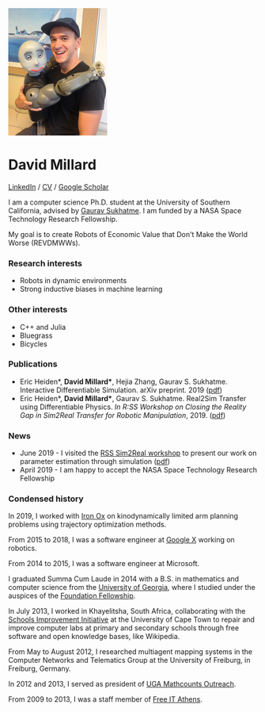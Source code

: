 <div id="photo">
<img src="/assets/photo.jpg" alt="Photo" />
</div>

# David Millard
[LinkedIn](https://www.linkedin.com/in/davidrmillard) /
[CV](/assets/millard_cv.pdf) /
[Google Scholar](https://scholar.google.com/citations?user=QSjK6BwAAAAJ&hl=en)

I am a computer science Ph.D. student at the University of Southern California,
advised by [Gaurav Sukhatme](http://www-robotics.usc.edu/~gaurav/).  I am funded
by a NASA Space Technology Research Fellowship.

My goal is to create Robots of Economic Value that Don't Make the World Worse
(REVDMWWs).

### Research interests

- Robots in dynamic environments
- Strong inductive biases in machine learning

### Other interests

- C++ and Julia
- Bluegrass
- Bicycles

### Publications

- Eric Heiden&ast;, **David Millard&ast;**, Hejia Zhang, Gaurav S. Sukhatme.
  Interactive Differentiable Simulation. arXiv preprint. 2019
  ([pdf](https://arxiv.org/pdf/1905.10706.pdf))
- Eric Heiden&ast;, **David Millard&ast;**, Gaurav S. Sukhatme. Real2Sim
  Transfer using Differentiable Physics. *In R:SS Workshop on Closing the
  Reality Gap in Sim2Real Transfer for Robotic Manipulation*, 2019.
  ([pdf](https://sim2real.github.io/assets/papers/heiden.pdf))

### News

- June 2019 - I visited the [RSS Sim2Real workshop](https://sim2real.github.io)
  to present our work on parameter estimation through simulation
  ([pdf](https://sim2real.github.io/assets/papers/heiden.pdf))
- April 2019 - I am happy to accept the NASA Space Technology Research
  Fellowship

### Condensed history

In 2019, I worked with [Iron Ox](https://ironox.com) on kinodynamically limited
arm planning problems using trajectory optimization methods.

From 2015 to 2018, I was a software engineer at
[Google&nbsp;X](https://x.company) working on robotics.

From 2014 to 2015, I was a software engineer at Microsoft.

I graduated Summa Cum Laude in 2014 with a B.S. in mathematics and computer
science from the [University of Georgia](https://www.uga.edu), where I studied
under the auspices of the [Foundation
Fellowship](https://honors.uga.edu/c_s/scholarships/f_f/foundation_fellows.html).

In July 2013, I worked in Khayelitsha, South Africa, collaborating with the
[Schools Improvement Initiative](http://www.sii.uct.ac.za) at the University of
Cape Town to repair and improve computer labs at primary and secondary schools
through free software and open knowledge bases, like Wikipedia.

From May to August 2012, I researched multiagent mapping systems in the Computer
Networks and Telematics Group at the University of Freiburg, in Freiburg,
Germany.

In 2012 and 2013, I served as president of [UGA Mathcounts
Outreach](//ugamathcounts.com).

From 2009 to 2013, I was a staff member of [Free IT
Athens](//www.freeitathens.org).
